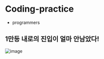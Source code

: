 # Coding-practice

- programmers

## 1만등 내로의 진입이 얼마 안남았다!

![image](https://user-images.githubusercontent.com/88871309/187030753-04b728b7-dc48-45f6-a9ed-47c82a48525a.png)
